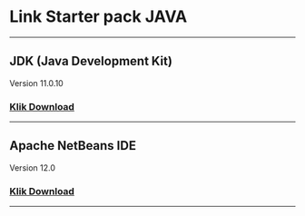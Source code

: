 # **Link Starter pack JAVA**
--------------------
## JDK (Java Development Kit)
Version 11.0.10
### [Klik Download](https://drive.google.com/file/d/1km3DwSnwkUZkxxwEnsig9XvvZmZuyyrr/view?usp=sharing)
------
## Apache NetBeans IDE 
Version 12.0
### [Klik Download](https://netbeans.apache.org/download/nb120/nb120.html)
----------------------------------
